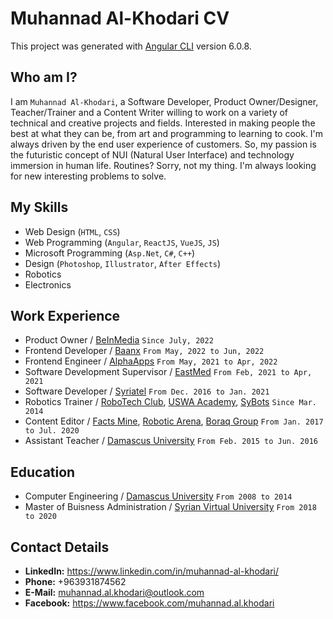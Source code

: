 # Muhannad Al-Khodari CV

This project was generated with [Angular CLI](https://github.com/angular/angular-cli) version 6.0.8.

## Who am I?

I am `Muhannad Al-Khodari`, a Software Developer, Product Owner/Designer, Teacher/Trainer and a Content Writer willing to work on a variety of technical and creative projects and fields.
Interested in making people the best at what they can be, from art and programming to learning to cook.
I'm always driven by the end user experience of customers. So, my passion is the futuristic concept of NUI (Natural User Interface) and technology immersion in human life.
Routines? Sorry, not my thing. I'm always looking for new interesting problems to solve.

## My Skills

* Web Design (`HTML`, `CSS`)
* Web Programming (`Angular`, `ReactJS`, `VueJS`, `JS`)
* Microsoft Programming (`Asp.Net`, `C#`, `C++`)
* Design (`Photoshop`, `Illustrator`, `After Effects`)
* Robotics
* Electronics

## Work Experience

* Product Owner / [BeInMedia](https://www.beinmedia.net/) `Since July, 2022`
* Frontend Developer / [Baanx](https://www.baanx.com/) `From May, 2022 to Jun, 2022`
* Frontend Engineer / [AlphaApps](https://www.alpha-apps.ae/) `From May, 2021 to Apr, 2022`
* Software Development Supervisor / [EastMed](http://eastmed.co/) `From Feb, 2021 to Apr, 2021`
* Software Developer / [Syriatel](http://www.syriatel.sy) `From Dec. 2016 to Jan. 2021` 
* Robotics Trainer / [RoboTech Club](https://www.facebook.com/HmkRoboTech), [USWA Academy](https://www.facebook.com/%D8%A3%D9%83%D8%A7%D8%AF%D9%8A%D9%85%D9%8A%D9%91%D8%A9-%D8%A3%D8%B3%D9%88%D8%A9-USWA-Academy-1063589860322163/), [SyBots](https://www.facebook.com/SyBots) `Since Mar. 2014`
* Content Editor / [Facts Mine](https://mangam.info/), [Robotic Arena](https://www.roboticarena.info/), [Boraq Group](http://boraq-group.com/) `From Jan. 2017 to Jul. 2020`
* Assistant Teacher / [Damascus University](http://www.damascusuniversity.edu.sy) `From Feb. 2015 to Jun. 2016`

## Education

* Computer Engineering / [Damascus University](http://www.damascusuniversity.edu.sy) `From 2008 to 2014`
* Master of Buisness Administration / [Syrian Virtual University](https://svuonline.org/) `From 2018 to 2020`

## Contact Details

* **LinkedIn:** https://www.linkedin.com/in/muhannad-al-khodari/
* **Phone:** +963931874562
* **E-Mail:** muhannad.al.khodari@outlook.com
* **Facebook:** https://www.facebook.com/muhannad.al.khodari
